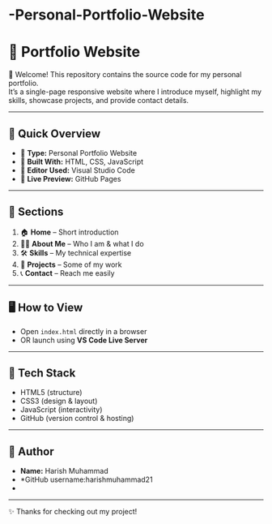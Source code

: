 # -Personal-Portfolio-Website
# 🎉 Portfolio Website

👋 Welcome! This repository contains the source code for my personal portfolio.  
It’s a single-page responsive website where I introduce myself, highlight my skills, showcase projects, and provide contact details.

---

## 📌 Quick Overview
- 🔹 **Type:** Personal Portfolio Website  
- 🔹 **Built With:** HTML, CSS, JavaScript  
- 🔹 **Editor Used:** Visual Studio Code  
- 🔹 **Live Preview:** GitHub Pages  

---

## 📖 Sections
1. 🏠 **Home** – Short introduction  
2. 👨‍💻 **About Me** – Who I am & what I do  
3. 🛠️ **Skills** – My technical expertise  
4. 📂 **Projects** – Some of my work  
5. 📞 **Contact** – Reach me easily  

---

## 🖥️ How to View
- Open `index.html` directly in a browser  
- OR launch using **VS Code Live Server**  

---

## 📡 Tech Stack
- HTML5 (structure)  
- CSS3 (design & layout)  
- JavaScript (interactivity)  
- GitHub (version control & hosting)  

---

## 👤 Author
- **Name:** Harish Muhammad  
-  *GitHub username:harishmuhammad21
- 

---

✨ Thanks for checking out my project!  
